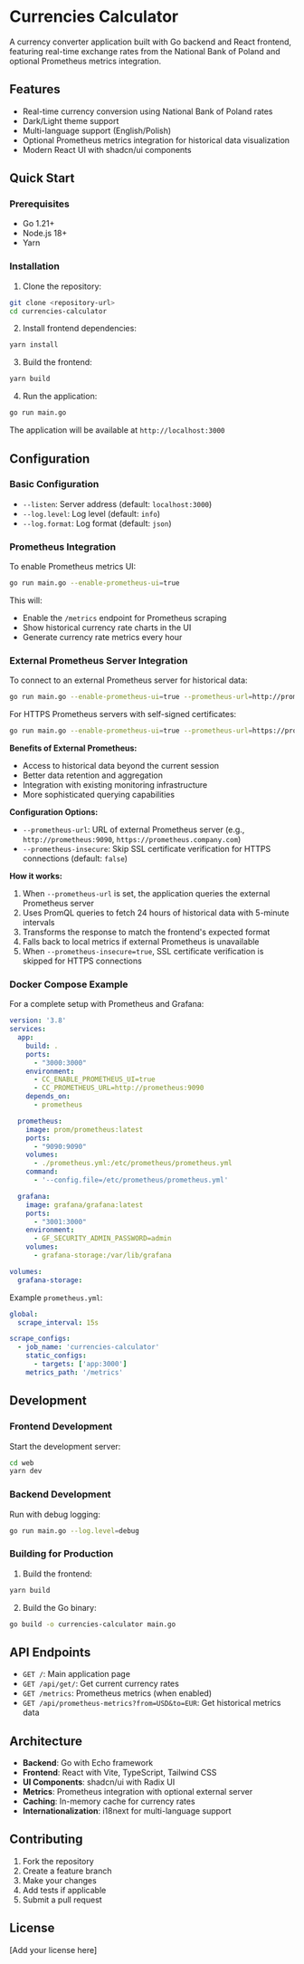 # Currencies Calculator

A currency converter application built with Go backend and React frontend, featuring real-time exchange rates from the National Bank of Poland and optional Prometheus metrics integration.

## Features

- Real-time currency conversion using National Bank of Poland rates
- Dark/Light theme support
- Multi-language support (English/Polish)
- Optional Prometheus metrics integration for historical data visualization
- Modern React UI with shadcn/ui components

## Quick Start

### Prerequisites

- Go 1.21+
- Node.js 18+
- Yarn

### Installation

1. Clone the repository:
```bash
git clone <repository-url>
cd currencies-calculator
```

2. Install frontend dependencies:
```bash
yarn install
```

3. Build the frontend:
```bash
yarn build
```

4. Run the application:
```bash
go run main.go
```

The application will be available at `http://localhost:3000`

## Configuration

### Basic Configuration

- `--listen`: Server address (default: `localhost:3000`)
- `--log.level`: Log level (default: `info`)
- `--log.format`: Log format (default: `json`)

### Prometheus Integration

To enable Prometheus metrics UI:

```bash
go run main.go --enable-prometheus-ui=true
```

This will:
- Enable the `/metrics` endpoint for Prometheus scraping
- Show historical currency rate charts in the UI
- Generate currency rate metrics every hour

### External Prometheus Server Integration

To connect to an external Prometheus server for historical data:

```bash
go run main.go --enable-prometheus-ui=true --prometheus-url=http://prometheus:9090
```

For HTTPS Prometheus servers with self-signed certificates:

```bash
go run main.go --enable-prometheus-ui=true --prometheus-url=https://prometheus.company.com --prometheus-insecure=true
```

**Benefits of External Prometheus:**
- Access to historical data beyond the current session
- Better data retention and aggregation
- Integration with existing monitoring infrastructure
- More sophisticated querying capabilities

**Configuration Options:**
- `--prometheus-url`: URL of external Prometheus server (e.g., `http://prometheus:9090`, `https://prometheus.company.com`)
- `--prometheus-insecure`: Skip SSL certificate verification for HTTPS connections (default: `false`)

**How it works:**
1. When `--prometheus-url` is set, the application queries the external Prometheus server
2. Uses PromQL queries to fetch 24 hours of historical data with 5-minute intervals
3. Transforms the response to match the frontend's expected format
4. Falls back to local metrics if external Prometheus is unavailable
5. When `--prometheus-insecure=true`, SSL certificate verification is skipped for HTTPS connections

### Docker Compose Example

For a complete setup with Prometheus and Grafana:

```yaml
version: '3.8'
services:
  app:
    build: .
    ports:
      - "3000:3000"
    environment:
      - CC_ENABLE_PROMETHEUS_UI=true
      - CC_PROMETHEUS_URL=http://prometheus:9090
    depends_on:
      - prometheus

  prometheus:
    image: prom/prometheus:latest
    ports:
      - "9090:9090"
    volumes:
      - ./prometheus.yml:/etc/prometheus/prometheus.yml
    command:
      - '--config.file=/etc/prometheus/prometheus.yml'

  grafana:
    image: grafana/grafana:latest
    ports:
      - "3001:3000"
    environment:
      - GF_SECURITY_ADMIN_PASSWORD=admin
    volumes:
      - grafana-storage:/var/lib/grafana

volumes:
  grafana-storage:
```

Example `prometheus.yml`:
```yaml
global:
  scrape_interval: 15s

scrape_configs:
  - job_name: 'currencies-calculator'
    static_configs:
      - targets: ['app:3000']
    metrics_path: '/metrics'
```

## Development

### Frontend Development

Start the development server:
```bash
cd web
yarn dev
```

### Backend Development

Run with debug logging:
```bash
go run main.go --log.level=debug
```

### Building for Production

1. Build the frontend:
```bash
yarn build
```

2. Build the Go binary:
```bash
go build -o currencies-calculator main.go
```

## API Endpoints

- `GET /`: Main application page
- `GET /api/get/`: Get current currency rates
- `GET /metrics`: Prometheus metrics (when enabled)
- `GET /api/prometheus-metrics?from=USD&to=EUR`: Get historical metrics data

## Architecture

- **Backend**: Go with Echo framework
- **Frontend**: React with Vite, TypeScript, Tailwind CSS
- **UI Components**: shadcn/ui with Radix UI
- **Metrics**: Prometheus integration with optional external server
- **Caching**: In-memory cache for currency rates
- **Internationalization**: i18next for multi-language support

## Contributing

1. Fork the repository
2. Create a feature branch
3. Make your changes
4. Add tests if applicable
5. Submit a pull request

## License

[Add your license here]
